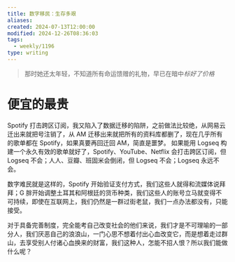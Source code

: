 ```yaml
---
title: 数字移民：生存多艰
aliases: 
created: 2024-07-13T12:00:00
modified: 2024-12-26T08:36:03
tags:
  - weekly/1196
type: writing
---
```


> 那时她还太年轻，不知道所有命运馈赠的礼物，早已在暗中*标好了价格*

# 便宜的最贵

Spotify 打击跨区订阅，我又陷入了数据迁移的陷阱，之前做法比较绝，从网易云迁出来就把号注销了，从 AM 迁移出来就把所有的资料库都删了，现在几乎所有的歌单都在 Spotify，如果真要再回迁回 AM，简直是噩梦。 如果能用 Logseq 构建一个永久有效的歌单就好了，Spotify、YouTube、Netflix 会打击跨区订阅，但 Logseq 不会；人人、豆瓣、班固米会倒闭，但 Logseq 不会；Logseq 永远不会。

数字难民就是这样的，Spotify 开始验证支付方式，我们这些人就得和流媒体说拜拜；G 胖开始调整土耳其和阿根廷的货币种类，我们这些人的账号立马就变得不可持续，即使在互联网上，我们仍然是一群过街老鼠，我们一点办法都没有，只能接受。

对于具备完善制度，完全能考自己改变社会的他们来说，我们才是不可理喻的一部分人，我们厌恶自己的浪浪山，一门心思不想着付出心血改变它，而是想着走过群山，去享受别人付诸心血换来的财富，我们这种人，怎能不招人恨？所以我们能做什么呢？
